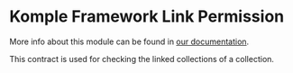 # Komple Framework Link Permission

More info about this module can be found in [our documentation](https://docs.komple.io/komple-framework/permissions/Link).

This contract is used for checking the linked collections of a collection.
